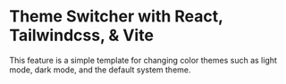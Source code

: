 # Theme Switcher with React, Tailwindcss, & Vite

This feature is a simple template for changing color themes such as light mode, dark mode, and the default system theme.

